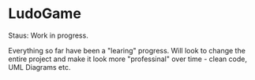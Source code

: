 # LudoGame

Staus: Work in progress.

Everything so far have been a "learing" progress. Will look to change the entire project and make it look more "professinal" over time - clean code, UML Diagrams etc.
